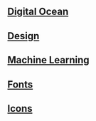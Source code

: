 ## [Digital Ocean](#DigitalOcean)

## [Design](resources/design/design.md)

## [<div class="ps-icon ps-icon-robo tech-icons"></div> Machine Learning](resources/ML.md)

## [<div class="ps-icon ps-icon-arto tech-icons"></div> Fonts](resources/fonts.md)

## [Icons](Resources/icons.md)



